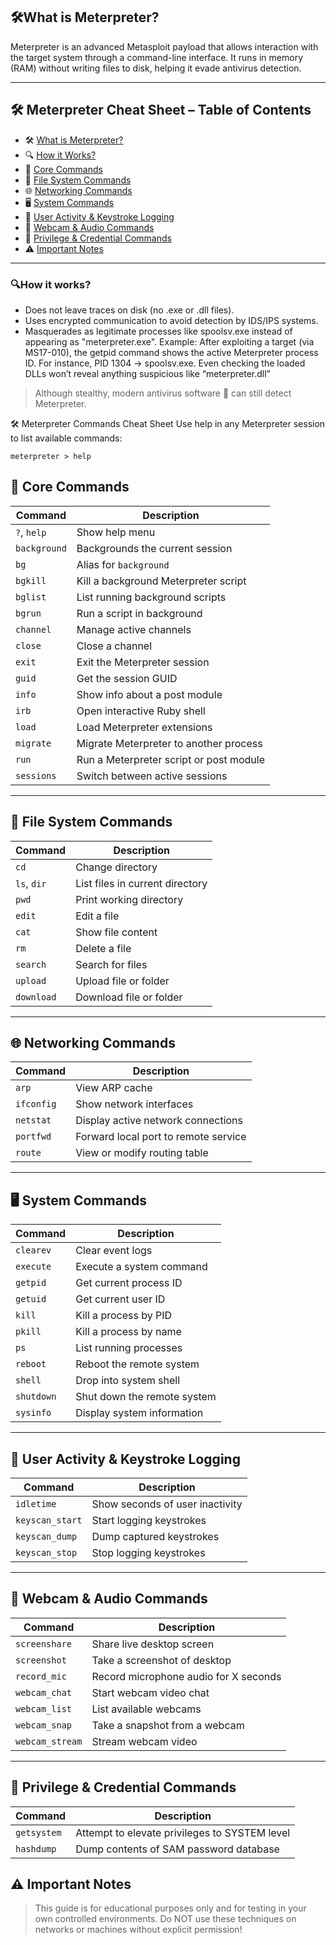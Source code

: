 ##  🛠️What is Meterpreter?
Meterpreter is an advanced Metasploit payload that allows interaction with the target system through a command-line interface. It runs in memory (RAM) without writing files to disk, helping it evade antivirus detection.

---

## 🛠️ Meterpreter Cheat Sheet – Table of Contents

- 🛠️ [What is Meterpreter?](#what-is-meterpreter)
- 🔍 [How it Works?](#how-it-works)
- 📁 [Core Commands](#core-commands)
- 📂 [File System Commands](#file-system-commands)
- 🌐 [Networking Commands](#networking-commands)
- 🖥️ [System Commands](#system-commands)
- 🧠 [User Activity & Keystroke Logging](#user-activity--keystroke-logging)
- 📸 [Webcam & Audio Commands](#webcam--audio-commands)
- 🔐 [Privilege & Credential Commands](#privilege--credential-commands)
- ⚠️ [Important Notes](#important-notes)


---

### 🔍How it works?
- Does not leave traces on disk (no .exe or .dll files).
- Uses encrypted communication to avoid detection by IDS/IPS systems.
- Masquerades as legitimate processes like spoolsv.exe instead of appearing as "meterpreter.exe".
Example:
After exploiting a target (via MS17-010), the getpid command shows the active Meterpreter process ID.
For instance, PID 1304 → spoolsv.exe.
Even checking the loaded DLLs won’t reveal anything suspicious like “meterpreter.dll”


> Although stealthy, modern antivirus software 🧩 can still detect Meterpreter.


🛠️ Meterpreter Commands Cheat Sheet
Use help in any Meterpreter session to list available commands:
```
meterpreter > help
```

## 📁 Core Commands

| Command     | Description                                    |
|-------------|------------------------------------------------|
| `?`, `help` | Show help menu                                 |
| `background`| Backgrounds the current session                |
| `bg`        | Alias for `background`                         |
| `bgkill`    | Kill a background Meterpreter script           |
| `bglist`    | List running background scripts                |
| `bgrun`     | Run a script in background                     |
| `channel`   | Manage active channels                         |
| `close`     | Close a channel                                |
| `exit`      | Exit the Meterpreter session                   |
| `guid`      | Get the session GUID                           |
| `info`      | Show info about a post module                  |
| `irb`       | Open interactive Ruby shell                    |
| `load`      | Load Meterpreter extensions                    |
| `migrate`   | Migrate Meterpreter to another process         |
| `run`       | Run a Meterpreter script or post module        |
| `sessions`  | Switch between active sessions                 |

---

## 📂 File System Commands

| Command  | Description                  |
|----------|------------------------------|
| `cd`     | Change directory             |
| `ls`, `dir` | List files in current directory |
| `pwd`    | Print working directory      |
| `edit`   | Edit a file                 |
| `cat`    | Show file content           |
| `rm`     | Delete a file               |
| `search` | Search for files            |
| `upload` | Upload file or folder       |
| `download` | Download file or folder    |

---

## 🌐 Networking Commands

| Command   | Description                      |
|-----------|----------------------------------|
| `arp`     | View ARP cache                   |
| `ifconfig`| Show network interfaces          |
| `netstat` | Display active network connections |
| `portfwd` | Forward local port to remote service |
| `route`   | View or modify routing table     |

---

## 🖥️ System Commands

| Command   | Description                      |
|-----------|----------------------------------|
| `clearev` | Clear event logs                 |
| `execute` | Execute a system command          |
| `getpid`  | Get current process ID            |
| `getuid`  | Get current user ID               |
| `kill`    | Kill a process by PID             |
| `pkill`   | Kill a process by name            |
| `ps`      | List running processes            |
| `reboot`  | Reboot the remote system          |
| `shell`   | Drop into system shell            |
| `shutdown`| Shut down the remote system       |
| `sysinfo` | Display system information        |

---

## 🧠 User Activity & Keystroke Logging

| Command        | Description                  |
|----------------|------------------------------|
| `idletime`     | Show seconds of user inactivity |
| `keyscan_start`| Start logging keystrokes     |
| `keyscan_dump` | Dump captured keystrokes     |
| `keyscan_stop` | Stop logging keystrokes      |

---

## 📸 Webcam & Audio Commands

| Command        | Description                  |
|----------------|------------------------------|
| `screenshare`  | Share live desktop screen    |
| `screenshot`   | Take a screenshot of desktop |
| `record_mic`   | Record microphone audio for X seconds |
| `webcam_chat`  | Start webcam video chat      |
| `webcam_list`  | List available webcams       |
| `webcam_snap`  | Take a snapshot from a webcam|
| `webcam_stream`| Stream webcam video          |

---

## 🔐 Privilege & Credential Commands

| Command    | Description                           |
|------------|-------------------------------------|
| `getsystem`| Attempt to elevate privileges to SYSTEM level |
| `hashdump` | Dump contents of SAM password database |


## ⚠️ Important Notes
> This guide is for educational purposes only and for testing in your own controlled environments.
> Do NOT use these techniques on networks or machines without explicit permission!
